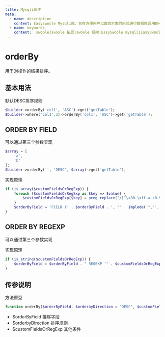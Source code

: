 ```yaml
---
title: Mysqli组件
meta:
  - name: description
    content: Easyswoole Mysqli库，旨在方便用户以面向对象的形式进行数据库调用的一个库。并且为Orm组件等高级用法提供了基础支持
  - name: keywords
    content:  swoole|swoole 拓展|swoole 框架|EasySwoole mysqli|EasySwoole ORM|Swoole mysqli协程客户端|swoole ORM
---
```

# orderBy

用于对操作的结果排序。


## 基本用法

默认DESC排序规则

```php
$builder->orderBy('col1', 'ASC')->get('getTable');
$builder->where('col1',2)->orderBy('col1', 'ASC')->get('getTable');
```

## ORDER BY FIELD


可以通过第三个参数实现

```php
$array = [
    'a',
    'b'
];
$builder->orderBy('', 'DESC', $array)->get('getTable');
```

实现原理
```php
if (is_array($customFieldsOrRegExp)) {
    foreach ($customFieldsOrRegExp as $key => $value) {
        $customFieldsOrRegExp[$key] = preg_replace("/[^\x80-\xff-a-z0-9\.\(\),_` ]+/i", '', $value);
    }
    $orderByField = 'FIELD (' . $orderByField . ', "' . implode('","', $customFieldsOrRegExp) . '")';
}
```

## ORDER BY REGEXP


可以通过第三个参数实现

实现原理
```php
if (is_string($customFieldsOrRegExp)) {
    $orderByField = $orderByField . " REGEXP '" . $customFieldsOrRegExp . "'";
}
```

## 传参说明

方法原型
```php
function orderBy($orderByField, $orderbyDirection = "DESC", $customFieldsOrRegExp = null)
```

- $orderByField 排序字段
- $orderbyDirection 排序规则
- $customFieldsOrRegExp 其他条件
